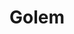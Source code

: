 ---
git: https://github.com/golemcloud
linkedin: https://linkedin.com/company/golem-cloud/?viewAsMember=true
logohandle: golemcloud
sort: golem
title: Golem
twitter: https://x.com/GolemCloud
website: https://www.golem.cloud/
youtube: https://youtube.com/embed/BV8F-USIKMY?si=5IWN9Sj0258_ZMec
---